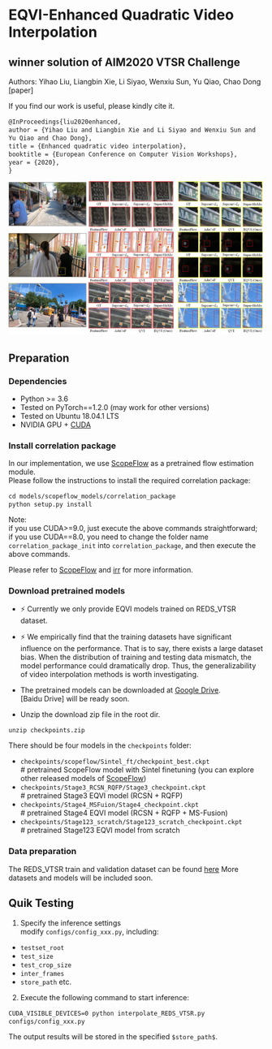 # EQVI-Enhanced Quadratic Video Interpolation
## winner solution of AIM2020 VTSR Challenge
Authors: Yihao Liu, Liangbin Xie, Li Siyao, Wenxiu Sun, Yu Qiao, Chao Dong
[paper]

If you find our work is useful, please kindly cite it.
```
@InProceedings{liu2020enhanced,  
author = {Yihao Liu and Liangbin Xie and Li Siyao and Wenxiu Sun and Yu Qiao and Chao Dong},  
title = {Enhanced quadratic video interpolation},  
booktitle = {European Conference on Computer Vision Workshops},  
year = {2020},  
}
```

![visual_comparison](compare.jpg)

## Preparation
### Dependencies
- Python >= 3.6
- Tested on PyTorch==1.2.0 (may work for other versions)
- Tested on Ubuntu 18.04.1 LTS
- NVIDIA GPU + [CUDA](https://developer.nvidia.com/cuda-downloads)

### Install correlation package
In our implementation, we use [ScopeFlow](https://github.com/avirambh/ScopeFlow) as a pretrained flow estimation module.  
Please follow the instructions to install the required correlation package:
```
cd models/scopeflow_models/correlation_package
python setup.py install
```
Note:  
if you use CUDA>=9.0, just execute the above commands straightforward;  
if you use CUDA==8.0, you need to change the folder name `correlation_package_init` into `correlation_package`, and then execute the above commands.

Please refer to [ScopeFlow](https://github.com/avirambh/ScopeFlow) and [irr](https://github.com/visinf/irr) for more information.

### Download pretrained models
- :zap: Currently we only provide EQVI models trained on REDS_VTSR dataset.
- :zap: We empirically find that the training datasets have significant influence on the performance. That is to say, there exists a large dataset bias. When
the distribution of training and testing data mismatch, the model performance could dramatically drop. Thus, the generalizability of video interpolation methods is worth investigating.

- The pretrained models can be downloaded at [Google Drive](https://drive.google.com/file/d/1n1N8Sc2HK5Wy0JHX5FXviO1aV73cWXOD/view?usp=sharing).  
[Baidu Drive] will be ready soon.
- Unzip the download zip file in the root dir.
```
unzip checkpoints.zip
```
There should be four models in the `checkpoints` folder:
- `checkpoints/scopeflow/Sintel_ft/checkpoint_best.ckpt`   
\# pretrained ScopeFlow model with Sintel finetuning (you can explore other released models of [ScopeFlow](https://github.com/avirambh/ScopeFlow))
- `checkpoints/Stage3_RCSN_RQFP/Stage3_checkpoint.ckpt`    
\# pretrained Stage3 EQVI model (RCSN + RQFP)
- `checkpoints/Stage4_MSFuion/Stage4_checkpoint.ckpt`      
\# pretrained Stage4 EQVI model (RCSN + RQFP + MS-Fusion)
- `checkpoints/Stage123_scratch/Stage123_scratch_checkpoint.ckpt`  
\# pretrained Stage123 EQVI model from scratch

### Data preparation
The REDS_VTSR train and validation dataset can be found [here](https://competitions.codalab.org/competitions/24584#participate-get-data)
More datasets and models will be included soon.

## Quik Testing
1. Specify the inference settings  
modify `configs/config_xxx.py`, including:  
  - `testset_root` 
  - `test_size`
  - `test_crop_size`
  - `inter_frames`
  - `store_path`
etc.

2. Execute the following command to start inference:
```
CUDA_VISIBLE_DEVICES=0 python interpolate_REDS_VTSR.py configs/config_xxx.py
```
The output results will be stored in the specified `$store_path$`.

